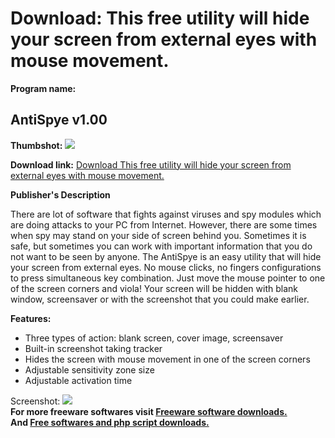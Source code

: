 # Download: This free utility will hide your screen from external eyes with mouse movement.

**Program name:**

## AntiSpye v1.00

  
**Thumbshot:** ![](http://www.freewarefiles.com/screenshot/antispye_md.gif)   
  
**Download link:** [Download This free utility will hide your screen from external eyes with mouse movement.](http://freesoftwares.boysofts.com/AntiSpye-V_program_14294.html)  
  


**Publisher's Description**  
  


There are lot of software that fights against viruses and spy modules which are doing attacks to your PC from Internet. However, there are some times when spy may stand on your side of screen behind you. Sometimes it is safe, but sometimes you can work with important information that you do not want to be seen by anyone. The AntiSpye is an easy utility that will hide your screen from external eyes. No mouse clicks, no fingers configurations to press simultaneous key combination. Just move the mouse pointer to one of the screen corners and viola! Your screen will be hidden with blank window, screensaver or with the screenshot that you could make earlier. 

**Features:**

  * Three types of action: blank screen, cover image, screensaver 
  * Built-in screenshot taking tracker 
  * Hides the screen with mouse movement in one of the screen corners 
  * Adjustable sensitivity zone size 
  * Adjustable activation time 

  
  
Screenshot: ![](http://www.freewarefiles.com/screenshot/antispye.gif)   
**For more freeware softwares visit [Freeware software downloads.](http://freesoftwares.boysofts.com/)**   
**And [Free softwares and php script downloads.](http://www.boysofts.com/)**

